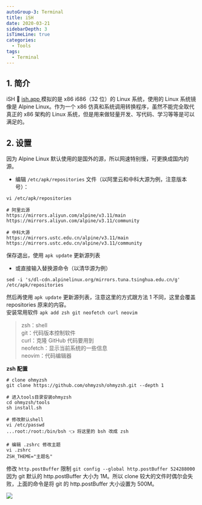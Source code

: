 ```yaml
---
autoGroup-3: Terminal
title: iSH
date: 2020-03-21
sidebarDepth: 3
isTimeLine: true
categories:
  - Tools
tags:
  - Terminal
---
```


## 1. 简介

iSH :link: [ ish.app ](https://ish.app) 模拟的是 x86 i686（32 位）的 Linux 系统，使用的 Linux 系统镜像是 Alpine Linux。作为一个 x86 仿真和系统调用转换程序，虽然不能完全取代真正的 x86 架构的 Linux 系统，但是用来做轻量开发、写代码、学习等等是可以满足的。

## 2. 设置

因为 Alpine Linux 默认使用的是国外的源，所以网速特别慢，可更换成国内的源。

- 编辑 `/etc/apk/repositories` 文件（以阿里云和中科大源为例，注意版本号）：

```
vi /etc/apk/repositories

# 阿里云源
https://mirrors.aliyun.com/alpine/v3.11/main
https://mirrors.aliyun.com/alpine/v3.11/community

# 中科大源
https://mirrors.ustc.edu.cn/alpine/v3.11/main
https://mirrors.ustc.edu.cn/alpine/v3.11/community
```

保存退出，使用 `apk update` 更新源列表

- 或直接输入替换源命令（以清华源为例）

```
sed -i 's/dl-cdn.alpinelinux.org/mirrors.tuna.tsinghua.edu.cn/g' /etc/apk/repositories

```

然后再使用 `apk update` 更新源列表，注意这里的方式跟方法 1 不同，这里会覆盖 repositories 原来的内容。  
安装常用软件 `apk add zsh git neofetch curl neovim`

> zsh：shell  
> git：代码版本控制软件  
> curl：克隆 GitHub 代码要用到  
> neofetch：显示当前系统的一些信息  
> neovim：代码编辑器

**zsh 配置**

```
# clone ohmyzsh
git clone https://github.com/ohmyzsh/ohmyzsh.git --depth 1

# 进入tools目录安装ohmyzsh
cd ohmyzsh/tools
sh install.sh

# 修改默认shell
vi /etc/passwd
...root:/root:/bin/bsh 👈 将这里的 bsh 改成 zsh

# 编辑 .zshrc 修改主题
vi .zshrc
ZSH_THEME="主题名"
```

修改 `http.postBuffer` 限制 `git config --global http.postBuffer 524288000`  
因为 git 默认的 http.postBuffer 大小为 1M。所以 clone 较大的文件时偶尔会失败，上面的命令是将 git 的 http.postBuffer 大小设置为 500M。

![](https://cdn.jsdelivr.net/gh/tienouc/blog-img/202110092226528.png)
